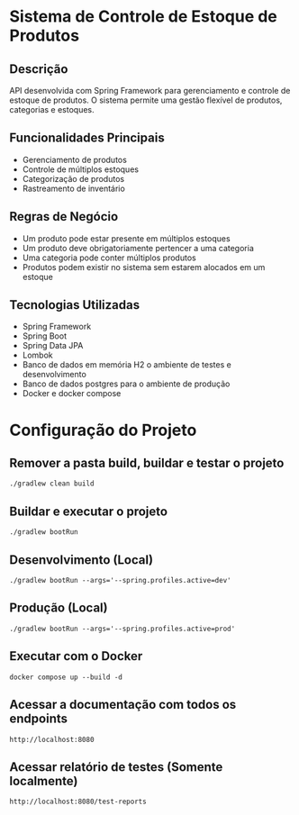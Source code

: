# Sistema de Controle de Estoque de Produtos

## Descrição
API desenvolvida com Spring Framework para gerenciamento e controle de estoque de produtos. O sistema permite uma gestão flexível de produtos, categorias e estoques.

## Funcionalidades Principais
- Gerenciamento de produtos
- Controle de múltiplos estoques
- Categorização de produtos
- Rastreamento de inventário

## Regras de Negócio
- Um produto pode estar presente em múltiplos estoques
- Um produto deve obrigatoriamente pertencer a uma categoria
- Uma categoria pode conter múltiplos produtos
- Produtos podem existir no sistema sem estarem alocados em um estoque

## Tecnologias Utilizadas
- Spring Framework
- Spring Boot
- Spring Data JPA
- Lombok
- Banco de dados em memória H2 o ambiente de testes e desenvolvimento
- Banco de dados postgres para o ambiente de produção
- Docker e docker compose

# Configuração do Projeto

## Remover a pasta build, buildar e testar o projeto
```shell script
./gradlew clean build
```
## Buildar e executar o projeto
```shell script
./gradlew bootRun
```
## Desenvolvimento (Local)
```shell script
./gradlew bootRun --args='--spring.profiles.active=dev'
```
## Produção (Local)
```shell script
./gradlew bootRun --args='--spring.profiles.active=prod'
```
## Executar com o Docker
```shell script
docker compose up --build -d
```
## Acessar a documentação com todos os endpoints
```
http://localhost:8080
```
## Acessar relatório de testes (Somente localmente)
```
http://localhost:8080/test-reports
```

